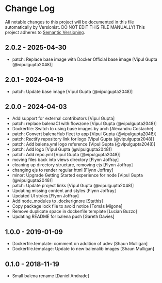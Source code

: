# Change Log

All notable changes to this project will be documented in this file
automatically by Versionist. DO NOT EDIT THIS FILE MANUALLY!
This project adheres to [Semantic Versioning](http://semver.org/).

## 2.0.2 - 2025-04-30

* patch: Replace base image with Docker Official base image [Vipul Gupta (@vipulgupta2048)]

## 2.0.1 - 2024-04-19

* patch: Update base image [Vipul Gupta (@vipulgupta2048)]

## 2.0.0 - 2024-04-03

* Add support for external contributors [Vipul Gupta]
* patch: replace balenaCI with flowzone [Vipul Gupta (@vipulgupta2048)]
* Dockerfile: Switch to using base images by arch [Alexandru Costache]
* patch: Convert balenaHub fleet to app [Vipul Gupta (@vipulgupta2048)]
* patch: Rectify repository link for logo [Vipul Gupta (@vipulgupta2048)]
* patch: Add balena.yml logo reference [Vipul Gupta (@vipulgupta2048)]
* patch: Add logo [Vipul Gupta (@vipulgupta2048)]
* patch: Add repo.yml [Vipul Gupta (@vipulgupta2048)]
* moving files back into views directory [Flynn Joffray]
* cleaning up directory structure, removing ejs [Flynn Joffray]
* changing ejs to render regular html [Flynn Joffray]
* minor: Upgrade Getting Started experience for node [Vipul Gupta (@vipulgupta2048)]
* patch: Update project links [Vipul Gupta (@vipulgupta2048)]
* Updating missing content and styles [Flynn Joffray]
* Updated UI styles [Flynn Joffray]
* Add node_modules to .dockerignore [Stathis]
* Copy package lock file to avoid notice [Tomás Migone]
* Remove duplicate space in dockerfile template [Lucian Buzzo]
* Updating README for balena push [Gareth Davies]

## 1.0.0 - 2019-01-09

* Dockerfile.template: comment on addition of udev [Shaun Mulligan]
* Dockerfile.templage: Update to new balenalib images [Shaun Mulligan]

## 0.1.0 - 2018-11-19

* Small balena rename [Daniel Andrade]
